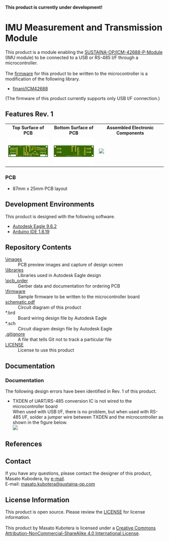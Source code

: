 <html lang="en">

<head>
    <meta charset="uft-8">
    <meta name="author" content="Masato Kubotera">
    <meta name="description" content="">
</head>

<body>
    <p><strong>This product is currently under development!</strong></p>
    <h1>IMU Measurement and Transmission Module</h1>
        <p>
            This product is a module enabling the <a href="https://github.com/SUSTAINA-OP/ICM-42688-P-Module">SUSTAINA-OP/ICM-42688-P-Module</a> (IMU module) to be connected to a USB or RS-485 I/F through a microcontroller.<br><br>
            The <a href="/firmware">firmware</a> for this product to be written to the microcontroller is a modification of the following library.
            <ul>
                <li><a href="https://github.com/finani/ICM42688">finani/ICM42688</a></li>
            </ul>
            (The firmware of this product currently supports only USB I/F connection.)
        </p>
    <h2>Features Rev. 1</h2>
        <p>
            <table>
                <tr>
                    <th>Top Surface of PCB</th>
                    <th>Bottom Surface of PCB</th>
                    <th>Assembled Electronic Components</th>
                </tr>
                <tr>
                    <td><img src="./images/brd_top.png" width="160px"></td>
                    <td><img src="./images/brd_bottom.png" width="160px"></td>
                    <td><img src="https://github.com/SUSTAINA-OP/IMU-Measurement-and-Transmission-Module/assets/53966390/2c578269-a02b-40aa-be2a-d1e0e34f27b2" width="160px"></td>
                </tr>
            </table>
        </p>
    <h3>PCB</h3>
        <p>
            <ul>
                <li>87mm x 25mm PCB layout</li>
            </ul>
        </p>
    <h2>Development Environments</h2>
    <p>
        This product is designed with the following software.
            <ul>
                <li><a href="https://www.autodesk.com/products/eagle/overview">Autodesk Eagle 9.6.2</a></li>
                <li><a href="https://www.arduino.cc/en/software">Arduino IDE 1.8.19</a></li>
            </ul>
    </p>
    <h2>Repository Contents</h2>
        <p>
            <dl>
                <dt><a href="/images">\images</a></dt>
                <dd>PCB preview images and capture of design screen</dd>
                <dt><a href="/libraries">\libraries</a></dt>
                <dd>Libraries used in Autodesk Eagle design</dd>
                <dt><a href="/pcb_order">\pcb_order</a> </dt>
                <dd>Gerber data and documentation for ordering PCB</dd>
                <dt><a href="/firmware">\firmware</a> </dt>
                <dd>Sample firmware to be written to the microcontroller board</dd>
                <dt><a href="/schematic.pdf">schematic.pdf</a></dt>
                <dd>Circuit diagram of this product</dd>
                <dt>*.brd</dt>
                <dd>Board wiring design file by Autodesk Eagle</dd>
                <dt>*.sch</dt>
                <dd>Circuit diagram design file by Autodesk Eagle</dd>
                <dt><a href="/.gitignore">.gitignore</a></dt>
                <dd>A file that tells Git not to track a particular file</dd>
                <dt><a href="/LICENSE">LICENSE</a></dt>
                <dd>License to use this product</dd>
            </dl>
        </p>
    <h2>Documentation</h2>
    <h3>Documentation</h3>
        <p>
            The following design errors have been identified in Rev. 1 of this product.
            <ul>
              <li>TXDEN of UART/RS-485 conversion IC is not wired to the microcontroller board</li>
                When used with USB I/F, there is no problem, but when used with RS-485 I/F, solder a jumper wire between TXDEN and the microcontroller as shown in the figure below.<br>
                <img src="https://github.com/SUSTAINA-OP/IMU-Measurement-and-Transmission-Module/assets/53966390/fc00d608-44b5-459a-8d88-84002cd31e3f" width=320px>
            </ul>
        </p>
    <h2>References</h2>
        <p>
        </p>
    <h2>Contact</h2>
        <p>
            If you have any questions, please contact the designer of this product, Masato Kubodera, by <a href="mailto:masato.kubotera@sustaina-op.com">e-mail</a>.<br>
            E-mail: <a href="mailto:masato.kubotera@sustaina-op.com">masato.kubotera@sustaina-op.com</a>
        </p>
    <h2>License Information</h2>
        <p>
            This product is open source. Please review the <a href="/LICENSE">LICENSE</a> for license information.<br>
            <br>
            This product by Masato Kubotera is licensed under a <a href="http://creativecommons.org/licenses/by-nc-sa/4.0/">Creative Commons Attribution-NonCommercial-ShareAlike 4.0 International License</a>.
        </p>
</body>
</html>
